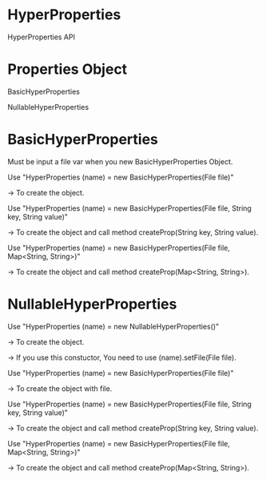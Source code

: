 # HyperProperties
HyperProperties API

# Properties Object
BasicHyperProperties

NullableHyperProperties

# BasicHyperProperties

Must be input a file var when you new BasicHyperProperties Object.

Use "HyperProperties (name) = new BasicHyperProperties(File file)"

-> To create the object.

Use "HyperProperties (name) = new BasicHyperProperties(File file, String key, String value)"

-> To create the object and call method createProp(String key, String value).

Use "HyperProperties (name) = new BasicHyperProperties(File file, Map<String, String>)"

-> To create the object and call method createProp(Map<String, String>).

# NullableHyperProperties
Use "HyperProperties (name) = new NullableHyperProperties()"

-> To create the object.

  -> If you use this constuctor, You need to use (name).setFile(File file).

Use "HyperProperties (name) = new BasicHyperProperties(File file)"

-> To create the object with file.

Use "HyperProperties (name) = new BasicHyperProperties(File file, String key, String value)"

-> To create the object and call method createProp(String key, String value).

Use "HyperProperties (name) = new BasicHyperProperties(File file, Map<String, String>)"

-> To create the object and call method createProp(Map<String, String>).
